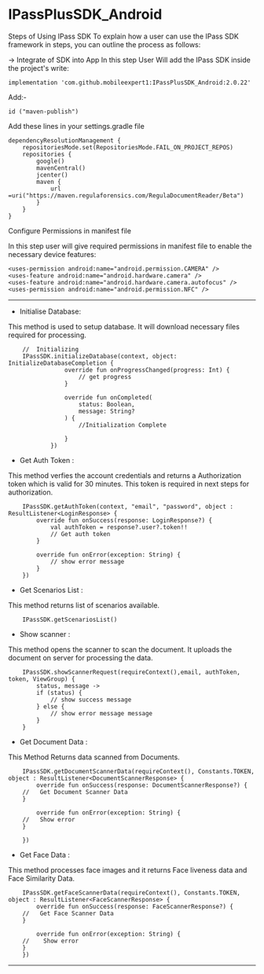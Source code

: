 # IPassPlusSDK_Android

Steps of Using IPass SDK
To explain how a user can use the IPass SDK framework in steps, you can outline the process as follows:

-> Integrate of SDK into App
In this step User Will add the IPass SDK inside the project's write:
    
    implementation 'com.github.mobileexpert1:IPassPlusSDK_Android:2.0.22'

Add:-
    
    id ("maven-publish")

Add these lines in your settings.gradle file

    dependencyResolutionManagement {
        repositoriesMode.set(RepositoriesMode.FAIL_ON_PROJECT_REPOS)
        repositories {
            google()
            mavenCentral()
            jcenter()
            maven {
                url =uri("https://maven.regulaforensics.com/RegulaDocumentReader/Beta")
            }
        }
    }

Configure Permissions in manifest file

In this step user will give required permissions in manifest file to enable the necessary device features:

    <uses-permission android:name="android.permission.CAMERA" />
    <uses-feature android:name="android.hardware.camera" />
    <uses-feature android:name="android.hardware.camera.autofocus" />
    <uses-permission android:name="android.permission.NFC" />


*************************************

* Initialise Database:

This method is used to setup database. It will download necessary files required for processing.

        //  Initializing
        IPassSDK.initializeDatabase(context, object: InitializeDatabaseCompletion {
                    override fun onProgressChanged(progress: Int) {
                        // get progress
                    }
        
                    override fun onCompleted(
                        status: Boolean,
                        message: String?
                    ) {
                        //Initialization Complete

                    }
                })


* Get Auth Token :

This method verfies the account credentials and returns a Authorization token which is valid for 30 minutes. This token is required in next steps for authorization.

        IPassSDK.getAuthToken(context, "email", "password", object : ResultListener<LoginResponse> {
            override fun onSuccess(response: LoginResponse?) {
                val authToken = response?.user?.token!!
                // Get auth token
            }

            override fun onError(exception: String) {
                // show error message
            }
        })


* Get Scenarios List :

This method returns list of scenarios available.

        IPassSDK.getScenariosList()


* Show scanner :

This method opens the scanner to scan the document. It uploads the document on server for processing the data.

        IPassSDK.showScannerRequest(requireContext(),email, authToken, token, ViewGroup) {
            status, message ->
            if (status) {
                // show success message
            } else {
                // show error message message
            }
        }


* Get Document Data :

This Method Returns data scanned from Documents.

        IPassSDK.getDocumentScannerData(requireContext(), Constants.TOKEN, object : ResultListener<DocumentScannerResponse> {
            override fun onSuccess(response: DocumentScannerResponse?) {
        //   Get Document Scanner Data
        }

            override fun onError(exception: String) {
        //   Show error
        }

        })    


* Get Face Data :

This method processes face images and it returns Face liveness data and Face Similarity Data.

        IPassSDK.getFaceScannerData(requireContext(), Constants.TOKEN, object : ResultListener<FaceScannerResponse> {
            override fun onSuccess(response: FaceScannerResponse?) {
        //   Get Face Scanner Data
        }

            override fun onError(exception: String) {
        //    Show error
        }
        })
    

************************